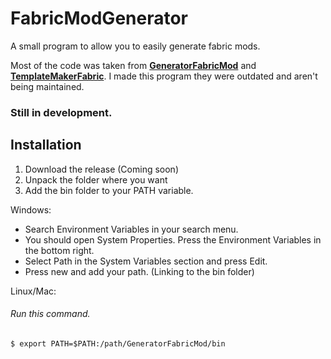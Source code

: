 # FabricModGenerator

A small program to allow you  to easily generate fabric mods.

Most of the code was taken from [**GeneratorFabricMod**](https://github.com/ExtraCrafTX/GeneratorFabricMod) 
and [**TemplateMakerFabric**](https://github.com/ExtraCrafTX/TemplateMakerFabric). I made this program they were outdated and aren't being maintained.

### Still in development.


## Installation

1. Download the release (Coming soon)
2. Unpack the folder where you want
3. Add the bin folder to your PATH variable.

Windows:

- Search Environment Variables in your search menu.
- You should open System Properties. Press the Environment Variables in the bottom right.
- Select Path in the System Variables section and press Edit.
- Press new and add your path. (Linking to the bin folder)

Linux/Mac:

###### Run this command.
```
$ export PATH=$PATH:/path/GeneratorFabricMod/bin
```
